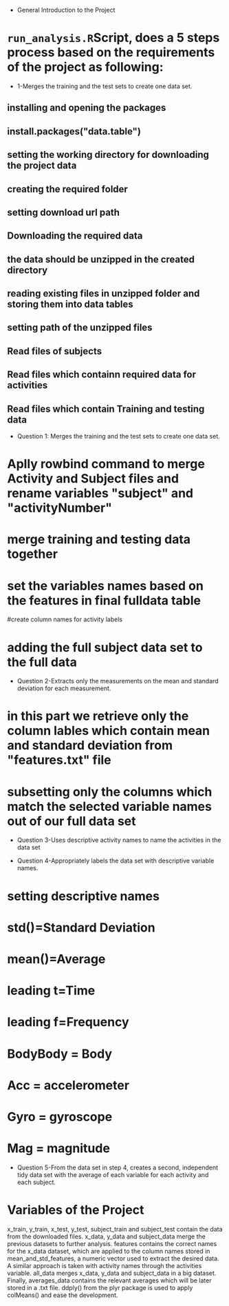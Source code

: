 * General Introduction to the Project
# `run_analysis.R`Script, does a 5 steps process based on the requirements of the project as following:

* 1-Merges the training and the test sets to create one data set.
## installing and opening the packages
## install.packages("data.table")
## setting the working directory for downloading the project data
## creating the required folder 
## setting download url path
## Downloading the required data
## the data should be unzipped in the created directory
## reading existing files in unzipped folder and storing them into data tables
## setting path of the unzipped files
## Read files of subjects
## Read files which containn required data for activities
## Read files which contain Training and testing data

* Question 1: Merges the training and the test sets to create one data set.
# Aplly rowbind command to merge Activity and Subject files  and rename variables "subject" and "activityNumber"
# merge training and testing data together
# set the variables names based on the features in final fulldata table
#create column names for activity labels
# adding the full subject data set to the full data

* Question 2-Extracts only the measurements on the mean and standard deviation for each measurement.
# in this part we retrieve only the column lables which contain mean and standard deviation from  "features.txt" file 
# subsetting only the columns which match the selected variable names out of our full data set

* Question 3-Uses descriptive activity names to name the activities in the data set

* Question 4-Appropriately labels the data set with descriptive variable names.
# setting descriptive names
# std()=Standard Deviation
# mean()=Average
# leading t=Time
# leading f=Frequency
# BodyBody = Body
# Acc = accelerometer
# Gyro = gyroscope
# Mag = magnitude 

* Question 5-From the data set in step 4, creates a second, independent tidy data set with the average of each variable for each activity and each subject.

# Variables of the Project
x_train, y_train, x_test, y_test, subject_train and subject_test contain the data from the downloaded files.
x_data, y_data and subject_data merge the previous datasets to further analysis.
features contains the correct names for the x_data dataset, which are applied to the column names stored in mean_and_std_features, a numeric vector used to extract the desired data.
A similar approach is taken with activity names through the activities variable.
all_data merges x_data, y_data and subject_data in a big dataset.
Finally, averages_data contains the relevant averages which will be later stored in a .txt file. ddply() from the plyr package is used to apply colMeans() and ease the development.
